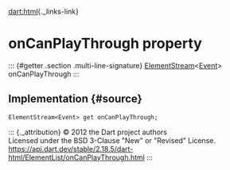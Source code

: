 [dart:html](../../dart-html/dart-html-library){._links-link}

onCanPlayThrough property
=========================

::: {#getter .section .multi-line-signature}
[ElementStream](../elementstream-class)\<[Event](../event-class)\>
onCanPlayThrough
:::

Implementation {#source}
--------------

``` {.language-dart data-language="dart"}
ElementStream<Event> get onCanPlayThrough;
```

::: {._attribution}
© 2012 the Dart project authors\
Licensed under the BSD 3-Clause \"New\" or \"Revised\" License.\
<https://api.dart.dev/stable/2.18.5/dart-html/ElementList/onCanPlayThrough.html>
:::
